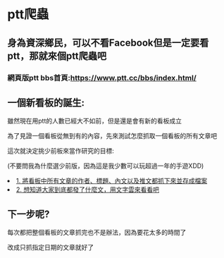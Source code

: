 # ptt爬蟲

## 身為資深鄉民，可以不看Facebook但是一定要看ptt，那就來個ptt爬蟲吧
### 網頁版ptt bbs首頁:<a href="https://www.ptt.cc/bbs/index.html">https://www.ptt.cc/bbs/index.html/</a>

<h2>一個新看板的誕生:</h2>
<p>雖然現在用ptt的人數已經大不如前，但是還是會有新的看板成立</p>
<p>為了見證一個看板從無到有的內容，先來測試怎麼抓取一個看板的所有文章吧</p>
<p>這次就決定挑少前板來當作研究的目標:</p>
<p>(不要問我為什麼選少前版，因為這是我少數可以玩超過一年的手遊XDD)</p>
<li><a href="http://nbviewer.jupyter.org/github/mirage7714/python_crawler/blob/master/ptt/girlsfront/data_parser.ipynb">1. 將看板中所有文章的作者、標題、內文以及推文都抓下來並存成檔案</a></li>
<li><a href="http://nbviewer.jupyter.org/github/mirage7714/python_crawler/blob/master/ptt/girlsfront/visualization.ipynb">2. 想知道大家到底都發了什麼文，用文字雲來看看吧</a></li>

<h2>下一步呢?</h2>
<p>每次都把整個看板的文章抓完也不是辦法，因為要花太多的時間了</p>
<p>改成只抓指定日期的文章就好了</p>
